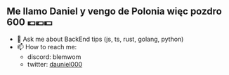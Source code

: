 
<h2 align="left">Me llamo Daniel y vengo de Polonia więc pozdro 600 💷💶💵</h2>



- 💬 Ask me about BackEnd tips (js, ts, rust, golang, python)
- 📫 How to reach me:
  - discord: blemwom
  - twitter: [dauniel000](https://x.com/dauniel000)
